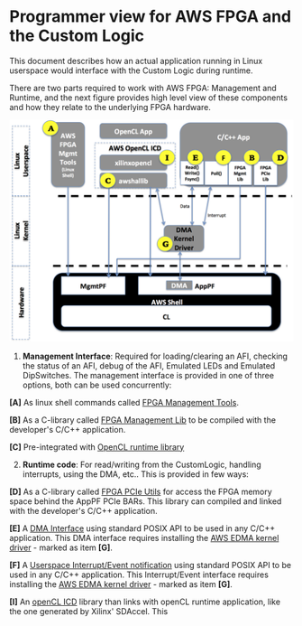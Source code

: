 # Programmer view for AWS FPGA and the Custom Logic

This document describes how an actual application running in Linux userspace would interface with the Custom Logic during runtime.

There are two parts required to work with AWS FPGA: Management and Runtime, and the next figure provides high level view of these components and how they relate to the underlying FPGA hardware.

![alt tag](./images/AWS_FPGA_Software_Overview.jpg)

1. **Management Interface**: Required for loading/clearing an AFI, checking the status of an AFI, debug of the AFI, Emulated LEDs and Emulated DipSwitches. The management interface is provided in one of three options, both can be used concurrently:

  **\[A\]** As linux shell commands called [FPGA Management Tools](../../sdk/management/fpga_image_tools/README.md).
  
  **\[B\]** As a C-library called [FPGA Management Lib](../../sdk/management/lib/) to be compiled with the developer's C/C++ application.
  
  **\[C\]** Pre-integrated with [OpenCL runtime library](../../sdk/SDAccel)
  
2. **Runtime code**: For read/writing from the CustomLogic, handling interrupts, using the DMA, etc..  This is provided in few ways:
  
  **\[D\]** As a C-library called [FPGA PCIe Utils](../../sdk/runtime/lib/) for access the FPGA memory space behind the AppPF PCIe BARs. This library can compiled and linked with the developer's C/C++ application.
  
  **\[E\]** A [DMA Interface](../../sdk/linux_kernel_drivers/edma/edma_README.md) using standard POSIX API to be used in any C/C++ application. This DMA interface requires installing the [AWS EDMA kernel driver](../../sdk/linux_kernel_drivers/edma/edma_install.md) - marked as item **\[G\]**.
  
  **\[F\]** A [Userspace Interrupt/Event notification](../../sdk/linux_kernel_drivers/edma/user_defined_interrupts_README.md) using standard POSIX API to be used in any C/C++ application. This Interrupt/Event interface requires installing the [AWS EDMA kernel driver](../../sdk/linux_kernel_drivers/edma/edma_install.md) - marked as item **\[G\]**.
  
  **\[I\]** An [openCL ICD](https://wikipedia.org/wiki/OpenCL#Implementations) library than links with openCL runtime application, like the one generated by Xilinx' SDAccel. This
  

